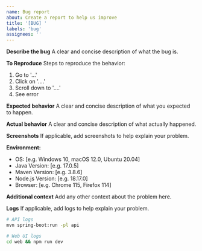 ```yaml
---
name: Bug report
about: Create a report to help us improve
title: '[BUG] '
labels: 'bug'
assignees: ''
---
```


**Describe the bug**
A clear and concise description of what the bug is.

**To Reproduce**
Steps to reproduce the behavior:
1. Go to '...'
2. Click on '....'
3. Scroll down to '....'
4. See error

**Expected behavior**
A clear and concise description of what you expected to happen.

**Actual behavior**
A clear and concise description of what actually happened.

**Screenshots**
If applicable, add screenshots to help explain your problem.

**Environment:**
 - OS: [e.g. Windows 10, macOS 12.0, Ubuntu 20.04]
 - Java Version: [e.g. 17.0.5]
 - Maven Version: [e.g. 3.8.6]
 - Node.js Version: [e.g. 18.17.0]
 - Browser: [e.g. Chrome 115, Firefox 114]

**Additional context**
Add any other context about the problem here.

**Logs**
If applicable, add logs to help explain your problem.

```bash
# API logs
mvn spring-boot:run -pl api

# Web UI logs
cd web && npm run dev
``` 